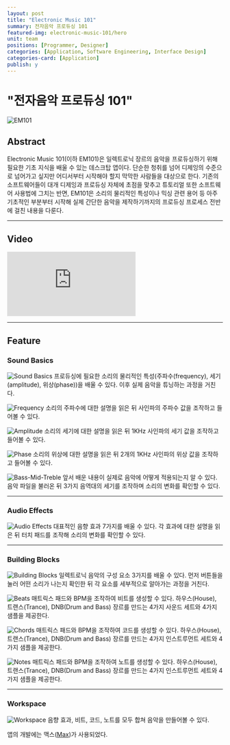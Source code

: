 ```yaml
---
layout: post
title: "Electronic Music 101"
summary: 전자음악 프로듀싱 101
featured-img: electronic-music-101/hero
unit: team
positions: [Programmer, Designer]
categories: [Application, Software Engineering, Interface Design]
categories-card: [Application]
publish: y
---
```


# "전자음악 프로듀싱 101"


![EM101](/assets/img/posts/electronic-music-101/cookbook.png#center)
## Abstract
Electronic Music 101(이하 EM101)은 일렉트로닉 장르의 음악을 프로듀싱하기 위해 필요한 기초 지식을 배울 수 있는 데스크탑 앱이다. 단순한 청취를 넘어 디제잉의 수준으로 넘어가고 싶지만 어디서부터 시작해야 할지 막막한 사람들을 대상으로 한다. 기존의 소프트웨어들이 대개 디제잉과 프로듀싱 자체에 초점을 맞추고 튜토리얼 또한 소프트웨어 사용법에 그치는 반면, EM101은 소리의 물리적인 특성이나 믹싱 관련 용어 등 아주 기초적인 부분부터 시작해 실제 간단한 음악을 제작하기까지의 프로듀싱 프로세스 전반에 걸친 내용을 다룬다.

***

## Video
<div class="video-container">
	<iframe class="video-frame" src="https://www.youtube.com/embed/8i-ptFMJsB8" frameborder="0" allow="accelerometer; autoplay; encrypted-media; gyroscope; picture-in-picture" allowfullscreen></iframe>
</div>

***

## Feature
### Sound Basics
![Sound Basics](/assets/img/posts/electronic-music-101/1_sound_basics.png#center)
프로듀싱에 필요한 소리의 물리적인 특성(주파수(frequency), 세기(amplitude), 위상(phase))을 배울 수 있다. 이후 실제 음악을 튜닝하는 과정을 거친다.

![Frequency](/assets/img/posts/electronic-music-101/2_frequency.png#center)
소리의 주파수에 대한 설명을 읽은 뒤 사인파의 주파수 값을 조작하고 들어볼 수 있다.

![Amplitude](/assets/img/posts/electronic-music-101/3_amplitude.png#center)
소리의 세기에 대한 설명을 읽은 뒤 1KHz 사인파의 세기 값을 조작하고 들어볼 수 있다.

![Phase](/assets/img/posts/electronic-music-101/4_phase.png#center)
소리의 위상에 대한 설명을 읽은 뒤 2개의 1KHz 사인파의 위상 값을 조작하고 들어볼 수 있다.

![Bass-Mid-Treble](/assets/img/posts/electronic-music-101/5_bass-mid-treble.png#center)
앞서 배운 내용이 실제로 음악에 어떻게 적용되는지 알 수 있다. 음악 파일을 불러온 뒤 3가지 음역대의 세기를 조작하며 소리의 변화를 확인할 수 있다.

***

### Audio Effects
![Audio Effects](/assets/img/posts/electronic-music-101/6_audio_effects.png#center)
대표적인 음향 효과 7가지를 배울 수 있다. 각 효과에 대한 설명을 읽은 뒤 터치 패드를 조작해 소리의 변화를 확인할 수 있다.

***

### Building Blocks
![Building Blocks](/assets/img/posts/electronic-music-101/7_building_blocks.png#center)
일렉트로닉 음악의 구성 요소 3가지를 배울 수 있다. 먼저 버튼들을 눌러 어떤 소리가 나는지 확인한 뒤 각 요소를 세부적으로 알아가는 과정을 거친다.

![Beats](/assets/img/posts/electronic-music-101/8_beats.png#center)
매트릭스 패드와 BPM을 조작하여 비트를 생성할 수 있다. 하우스(House), 트랜스(Trance), DNB(Drum and Bass) 장르를 만드는 4가지 사운드 세트와 4가지 샘플을 제공한다.

![Chords](/assets/img/posts/electronic-music-101/9_chords.png#center)
매트릭스 패드와 BPM을 조작하여 코드를 생성할 수 있다. 하우스(House), 트랜스(Trance), DNB(Drum and Bass) 장르를 만드는 4가지 인스트루먼트 세트와 4가지 샘플을 제공한다.

![Notes](/assets/img/posts/electronic-music-101/10_notes.png#center)
매트릭스 패드와 BPM을 조작하여 노트를 생성할 수 있다. 하우스(House), 트랜스(Trance), DNB(Drum and Bass) 장르를 만드는 4가지 인스트루먼트 세트와 4가지 샘플을 제공한다.

***

### Workspace
![Workspace](/assets/img/posts/electronic-music-101/11_workspace.png#center)
음향 효과, 비트, 코드, 노트를 모두 합쳐 음악을 만들어볼 수 있다.

앱의 개발에는 맥스([Max](https://cycling74.com))가 사용되었다.
